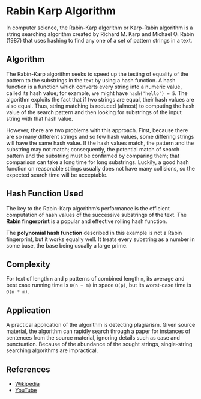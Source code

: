 Rabin Karp Algorithm
====================

In computer science, the Rabin-Karp algorithm or Karp-Rabin algorithm is a string searching algorithm created by Richard M. Karp and Michael O. Rabin (1987) that uses hashing to find any one of a set of pattern strings in a text.

Algorithm
---------

The Rabin-Karp algorithm seeks to speed up the testing of equality of the pattern to the substrings in the text by using a hash function. A hash function is a function which converts every string into a numeric value, called its hash value; for example, we might have `hash('hello') = 5`. The algorithm exploits the fact that if two strings are equal, their hash values are also equal. Thus, string matching is reduced (almost) to computing the hash value of the search pattern and then looking for substrings of the input string with that hash value.

However, there are two problems with this approach. First, because there are so many different strings and so few hash values, some differing strings will have the same hash value. If the hash values match, the pattern and the substring may not match; consequently, the potential match of search pattern and the substring must be confirmed by comparing them; that comparison can take a long time for long substrings. Luckily, a good hash function on reasonable strings usually does not have many collisions, so the expected search time will be acceptable.

Hash Function Used
------------------

The key to the Rabin-Karp algorithm’s performance is the efficient computation of hash values of the successive substrings of the text. The **Rabin fingerprint** is a popular and effective rolling hash function.

The **polynomial hash function** described in this example is not a Rabin fingerprint, but it works equally well. It treats every substring as a number in some base, the base being usually a large prime.

Complexity
----------

For text of length `n` and `p` patterns of combined length `m`, its average and best case running time is `O(n + m)` in space `O(p)`, but its worst-case time is `O(n * m)`.

Application
-----------

A practical application of the algorithm is detecting plagiarism. Given source material, the algorithm can rapidly search through a paper for instances of sentences from the source material, ignoring details such as case and punctuation. Because of the abundance of the sought strings, single-string searching algorithms are impractical.

References
----------

-   [Wikipedia](https://en.wikipedia.org/wiki/Rabin%E2%80%93Karp_algorithm)
-   [YouTube](https://www.youtube.com/watch?v=H4VrKHVG5qI&list=PLLXdhg_r2hKA7DPDsunoDZ-Z769jWn4R8)
